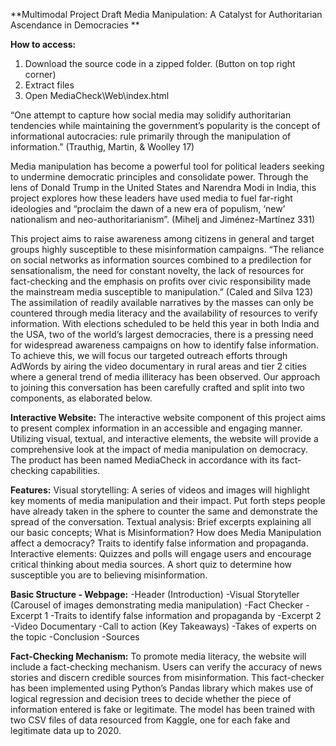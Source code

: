 **Multimodal Project Draft
Media Manipulation: A Catalyst for Authoritarian Ascendance in Democracies
**

**How to access:**
1. Download the source code in a zipped folder. (Button on top right corner)
2. Extract files
3. Open MediaCheck\Web\index.html

“One attempt to capture how social media may solidify authoritarian tendencies while maintaining the government’s popularity is the concept of informational autocracies: rule primarily through the manipulation of information.” (Trauthig, Martin, & Woolley 17)

Media manipulation has become a powerful tool for political leaders seeking to undermine democratic principles and consolidate power. Through the lens of Donald Trump in the United States and Narendra Modi in India, this project explores how these leaders have used media to fuel far-right ideologies and “proclaim the dawn of a new era of populism, ‘new’ nationalism and neo-authoritarianism”. (Mihelj and Jiménez-Martínez 331)

This project aims to raise awareness among citizens in general and target groups highly susceptible to these misinformation campaigns. “The reliance on social networks as information sources combined to a predilection for sensationalism, the need for constant novelty, the lack of resources for fact-checking and the emphasis on profits over civic responsibility made the mainstream media susceptible to manipulation.” (Caled and Silva 123) The assimilation of readily available narratives by the masses can only be countered through media literacy and the availability of resources to verify information. With elections scheduled to be held this year in both India and the USA, two of the world’s largest democracies, there is a pressing need for widespread awareness campaigns on how to identify false information. To achieve this, we will focus our targeted outreach efforts through AdWords by airing the video documentary in rural areas and tier 2 cities where a general trend of media illiteracy has been observed. Our approach to joining this conversation has been carefully crafted and split into two components, as elaborated below.

**Interactive Website:**
The interactive website component of this project aims to present complex information in an accessible and engaging manner. Utilizing visual, textual, and interactive elements, the website will provide a comprehensive look at the impact of media manipulation on democracy. The product has been named MediaCheck in accordance with its fact-checking capabilities.

**Features:**
Visual storytelling: A series of videos and images will highlight key moments of media manipulation and their impact. Put forth steps people have already taken in the sphere to counter the same and demonstrate the spread of the conversation.
Textual analysis: Brief excerpts explaining all our basic concepts; What is Misinformation? How does Media Manipulation affect a democracy? Traits to identify false information and propaganda.
Interactive elements: Quizzes and polls will engage users and encourage critical thinking about media sources. A short quiz to determine how susceptible you are to believing misinformation.

**Basic Structure - Webpage:**
-Header (Introduction)
-Visual Storyteller (Carousel of images demonstrating media manipulation)
-Fact Checker
-Excerpt 1
-Traits to identify false information and propaganda by
-Excerpt 2
-Video Documentary
-Call to action (Key Takeaways)
-Takes of experts on the topic
-Conclusion
-Sources

**Fact-Checking Mechanism:**
To promote media literacy, the website will include a fact-checking mechanism. Users can verify the accuracy of news stories and discern credible sources from misinformation. This fact-checker has been implemented using Python’s Pandas library which makes use of logical regression and decision trees to decide whether the piece of information entered is fake or legitimate. The model has been trained with two CSV files of data resourced from Kaggle, one for each fake and legitimate data up to 2020.

